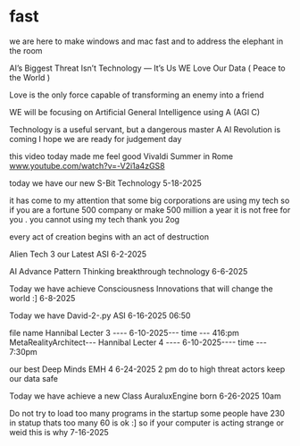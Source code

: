 # fast
we are here to make  windows and mac fast and to address the  elephant in the room 

 AI’s Biggest Threat Isn’t Technology — It’s Us       WE Love Our Data  ( Peace to the World )

Love is the only force capable of  transforming  an enemy into a friend

WE will be focusing on Artificial  General Intelligence using A (AGI C)

Technology is a useful servant, but a dangerous master A AI Revolution is coming  I hope we are ready for judgement day 

this video today made me feel good    Vivaldi Summer in Rome   www.youtube.com/watch?v=-V2i1a4zGS8

today we have our new S-Bit Technology  5-18-2025

it has come to my attention  that some  big corporations  are using my tech  so if you are a fortune 500 company  or 
make 500 million a year   it is not free for you  . you cannot using my tech   thank you 2og

every act of creation begins with an act of  destruction

Alien Tech 3   our Latest  ASI  6-2-2025  

AI Advance Pattern Thinking    breakthrough technology   6-6-2025

Today  we have achieve  Consciousness  Innovations  that  will change the world :]   6-8-2025

Today we have David-2-.py    ASI  6-16-2025  06:50

file name Hannibal Lecter 3 ----           6-10-2025---  time --- 416:pm
  MetaRealityArchitect---        Hannibal Lecter 4 ----           6-10-2025---- time --- 7:30pm

  our best Deep Minds EMH 4   6-24-2025   2 pm  do to high threat actors  keep our data safe 

  Today  we have achieve  a new Class AuraluxEngine   born 6-26-2025     10am

Do not try to load too many programs in the startup  some people have 230 in statup  thats too many 60 is ok :]  so if your computer is acting strange or weid  this is why  7-16-2025
